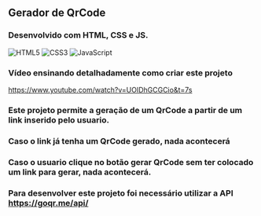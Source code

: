 ## Gerador de QrCode
### Desenvolvido com HTML, CSS e JS.
<div style="display: inline_block" >
    <img aling="center" alt="HTML5" src="https://img.shields.io/badge/HTML5-E34F26?style=for-the-badge&logo=html5&logoColor=white" />
    <img aling="center" alt="CSS3" src="https://img.shields.io/badge/CSS3-1572B6?style=for-the-badge&logo=css3&logoColor=white" />
    <img aling="center" alt="JavaScript" src="https://img.shields.io/badge/JavaScript-F7DF1E?style=for-the-badge&logo=javascript&logoColor=black" />
</div>

### Vídeo ensinando detalhadamente como criar este projeto
https://www.youtube.com/watch?v=UOIDhGCGCio&t=7s

### Este projeto permite  a geração de um QrCode a partir de um link inserido pelo usuario.


### Caso o link já tenha um QrCode gerado, nada acontecerá



### Caso o usuario clique no botão gerar QrCode sem ter colocado um link  para gerar, nada acontecerá.



### Para desenvolver este projeto foi necessário utilizar a API https://goqr.me/api/



